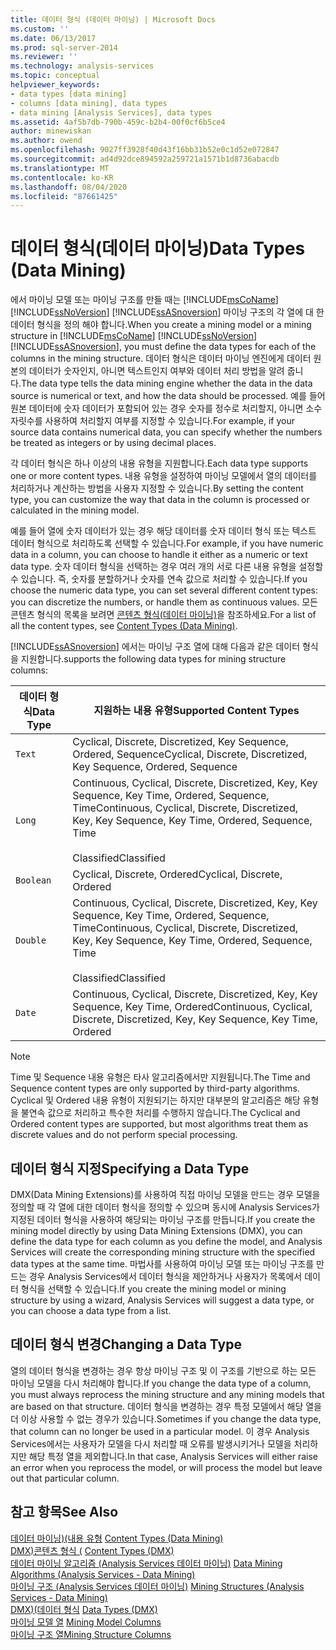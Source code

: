 ```yaml
---
title: 데이터 형식 (데이터 마이닝) | Microsoft Docs
ms.custom: ''
ms.date: 06/13/2017
ms.prod: sql-server-2014
ms.reviewer: ''
ms.technology: analysis-services
ms.topic: conceptual
helpviewer_keywords:
- data types [data mining]
- columns [data mining], data types
- data mining [Analysis Services], data types
ms.assetid: 4af5b7db-790b-459c-b2b4-00f0cf6b5ce4
author: minewiskan
ms.author: owend
ms.openlocfilehash: 9027ff3928f40d43f16bb31b52e0c1d52e072847
ms.sourcegitcommit: ad4d92dce894592a259721a1571b1d8736abacdb
ms.translationtype: MT
ms.contentlocale: ko-KR
ms.lasthandoff: 08/04/2020
ms.locfileid: "87661425"
---
```

# <a name="data-types-data-mining"></a><span data-ttu-id="7482d-102">데이터 형식(데이터 마이닝)</span><span class="sxs-lookup"><span data-stu-id="7482d-102">Data Types (Data Mining)</span></span>
  <span data-ttu-id="7482d-103">에서 마이닝 모델 또는 마이닝 구조를 만들 때는 [!INCLUDE[msCoName](../../includes/msconame-md.md)] [!INCLUDE[ssNoVersion](../../includes/ssnoversion-md.md)] [!INCLUDE[ssASnoversion](../../includes/ssasnoversion-md.md)] 마이닝 구조의 각 열에 대 한 데이터 형식을 정의 해야 합니다.</span><span class="sxs-lookup"><span data-stu-id="7482d-103">When you create a mining model or a mining structure in [!INCLUDE[msCoName](../../includes/msconame-md.md)] [!INCLUDE[ssNoVersion](../../includes/ssnoversion-md.md)] [!INCLUDE[ssASnoversion](../../includes/ssasnoversion-md.md)], you must define the data types for each of the columns in the mining structure.</span></span> <span data-ttu-id="7482d-104">데이터 형식은 데이터 마이닝 엔진에게 데이터 원본의 데이터가 숫자인지, 아니면 텍스트인지 여부와 데이터 처리 방법을 알려 줍니다.</span><span class="sxs-lookup"><span data-stu-id="7482d-104">The data type tells the data mining engine whether the data in the data source is numerical or text, and how the data should be processed.</span></span> <span data-ttu-id="7482d-105">예를 들어 원본 데이터에 숫자 데이터가 포함되어 있는 경우 숫자를 정수로 처리할지, 아니면 소수 자릿수를 사용하여 처리할지 여부를 지정할 수 있습니다.</span><span class="sxs-lookup"><span data-stu-id="7482d-105">For example, if your source data contains numerical data, you can specify whether the numbers be treated as integers or by using decimal places.</span></span>  
  
 <span data-ttu-id="7482d-106">각 데이터 형식은 하나 이상의 내용 유형을 지원합니다.</span><span class="sxs-lookup"><span data-stu-id="7482d-106">Each data type supports one or more content types.</span></span> <span data-ttu-id="7482d-107">내용 유형을 설정하여 마이닝 모델에서 열의 데이터를 처리하거나 계산하는 방법을 사용자 지정할 수 있습니다.</span><span class="sxs-lookup"><span data-stu-id="7482d-107">By setting the content type, you can customize the way that data in the column is processed or calculated in the mining model.</span></span>  
  
 <span data-ttu-id="7482d-108">예를 들어 열에 숫자 데이터가 있는 경우 해당 데이터를 숫자 데이터 형식 또는 텍스트 데이터 형식으로 처리하도록 선택할 수 있습니다.</span><span class="sxs-lookup"><span data-stu-id="7482d-108">For example, if you have numeric data in a column, you can choose to handle it either as a numeric or text data type.</span></span> <span data-ttu-id="7482d-109">숫자 데이터 형식을 선택하는 경우 여러 개의 서로 다른 내용 유형을 설정할 수 있습니다. 즉, 숫자를 분할하거나 숫자를 연속 값으로 처리할 수 있습니다.</span><span class="sxs-lookup"><span data-stu-id="7482d-109">If you choose the numeric data type, you can set several different content types: you can discretize the numbers, or handle them as continuous values.</span></span> <span data-ttu-id="7482d-110">모든 콘텐츠 형식의 목록을 보려면 [콘텐츠 형식&#40;데이터 마이닝&#41;](content-types-data-mining.md)을 참조하세요.</span><span class="sxs-lookup"><span data-stu-id="7482d-110">For a list of all the content types, see [Content Types &#40;Data Mining&#41;](content-types-data-mining.md).</span></span>  
  
 [!INCLUDE[ssASnoversion](../../includes/ssasnoversion-md.md)] <span data-ttu-id="7482d-111">에서는 마이닝 구조 열에 대해 다음과 같은 데이터 형식을 지원합니다.</span><span class="sxs-lookup"><span data-stu-id="7482d-111">supports the following data types for mining structure columns:</span></span>  
  
|<span data-ttu-id="7482d-112">데이터 형식</span><span class="sxs-lookup"><span data-stu-id="7482d-112">Data Type</span></span>|<span data-ttu-id="7482d-113">지원하는 내용 유형</span><span class="sxs-lookup"><span data-stu-id="7482d-113">Supported Content Types</span></span>|  
|---------------|-----------------------------|  
|`Text`|<span data-ttu-id="7482d-114">Cyclical, Discrete, Discretized, Key Sequence, Ordered, Sequence</span><span class="sxs-lookup"><span data-stu-id="7482d-114">Cyclical, Discrete, Discretized, Key Sequence, Ordered, Sequence</span></span>|  
|`Long`|<span data-ttu-id="7482d-115">Continuous, Cyclical, Discrete, Discretized, Key, Key Sequence, Key Time, Ordered, Sequence, Time</span><span class="sxs-lookup"><span data-stu-id="7482d-115">Continuous, Cyclical, Discrete, Discretized, Key, Key Sequence, Key Time, Ordered, Sequence, Time</span></span><br /><br /> <span data-ttu-id="7482d-116">Classified</span><span class="sxs-lookup"><span data-stu-id="7482d-116">Classified</span></span>|  
|`Boolean`|<span data-ttu-id="7482d-117">Cyclical, Discrete, Ordered</span><span class="sxs-lookup"><span data-stu-id="7482d-117">Cyclical, Discrete, Ordered</span></span>|  
|`Double`|<span data-ttu-id="7482d-118">Continuous, Cyclical, Discrete, Discretized, Key, Key Sequence, Key Time, Ordered, Sequence, Time</span><span class="sxs-lookup"><span data-stu-id="7482d-118">Continuous, Cyclical, Discrete, Discretized, Key, Key Sequence, Key Time, Ordered, Sequence, Time</span></span><br /><br /> <span data-ttu-id="7482d-119">Classified</span><span class="sxs-lookup"><span data-stu-id="7482d-119">Classified</span></span>|  
|`Date`|<span data-ttu-id="7482d-120">Continuous, Cyclical, Discrete, Discretized, Key, Key Sequence, Key Time, Ordered</span><span class="sxs-lookup"><span data-stu-id="7482d-120">Continuous, Cyclical, Discrete, Discretized, Key, Key Sequence, Key Time, Ordered</span></span>|  
  
> [!NOTE]  
>  <span data-ttu-id="7482d-121">Time 및 Sequence 내용 유형은 타사 알고리즘에서만 지원됩니다.</span><span class="sxs-lookup"><span data-stu-id="7482d-121">The Time and Sequence content types are only supported by third-party algorithms.</span></span> <span data-ttu-id="7482d-122">Cyclical 및 Ordered 내용 유형이 지원되기는 하지만 대부분의 알고리즘은 해당 유형을 불연속 값으로 처리하고 특수한 처리를 수행하지 않습니다.</span><span class="sxs-lookup"><span data-stu-id="7482d-122">The Cyclical and Ordered content types are supported, but most algorithms treat them as discrete values and do not perform special processing.</span></span>  
  
## <a name="specifying-a-data-type"></a><span data-ttu-id="7482d-123">데이터 형식 지정</span><span class="sxs-lookup"><span data-stu-id="7482d-123">Specifying a Data Type</span></span>  
 <span data-ttu-id="7482d-124">DMX(Data Mining Extensions)를 사용하여 직접 마이닝 모델을 만드는 경우 모델을 정의할 때 각 열에 대한 데이터 형식을 정의할 수 있으며 동시에 Analysis Services가 지정된 데이터 형식을 사용하여 해당되는 마이닝 구조를 만듭니다.</span><span class="sxs-lookup"><span data-stu-id="7482d-124">If you create the mining model directly by using Data Mining Extensions (DMX), you can define the data type for each column as you define the model, and Analysis Services will create the corresponding mining structure with the specified data types at the same time.</span></span> <span data-ttu-id="7482d-125">마법사를 사용하여 마이닝 모델 또는 마이닝 구조를 만드는 경우 Analysis Services에서 데이터 형식을 제안하거나 사용자가 목록에서 데이터 형식을 선택할 수 있습니다.</span><span class="sxs-lookup"><span data-stu-id="7482d-125">If you create the mining model or mining structure by using a wizard, Analysis Services will suggest a data type, or you can choose a data type from a list.</span></span>  
  
## <a name="changing-a-data-type"></a><span data-ttu-id="7482d-126">데이터 형식 변경</span><span class="sxs-lookup"><span data-stu-id="7482d-126">Changing a Data Type</span></span>  
 <span data-ttu-id="7482d-127">열의 데이터 형식을 변경하는 경우 항상 마이닝 구조 및 이 구조를 기반으로 하는 모든 마이닝 모델을 다시 처리해야 합니다.</span><span class="sxs-lookup"><span data-stu-id="7482d-127">If you change the data type of a column, you must always reprocess the mining structure and any mining models that are based on that structure.</span></span> <span data-ttu-id="7482d-128">데이터 형식을 변경하는 경우 특정 모델에서 해당 열을 더 이상 사용할 수 없는 경우가 있습니다.</span><span class="sxs-lookup"><span data-stu-id="7482d-128">Sometimes if you change the data type, that column can no longer be used in a particular model.</span></span> <span data-ttu-id="7482d-129">이 경우 Analysis Services에서는 사용자가 모델을 다시 처리할 때 오류를 발생시키거나 모델을 처리하지만 해당 특정 열을 제외합니다.</span><span class="sxs-lookup"><span data-stu-id="7482d-129">In that case, Analysis Services will either raise an error when you reprocess the model, or will process the model but leave out that particular column.</span></span>  
  
## <a name="see-also"></a><span data-ttu-id="7482d-130">참고 항목</span><span class="sxs-lookup"><span data-stu-id="7482d-130">See Also</span></span>  
 <span data-ttu-id="7482d-131">[데이터 마이닝&#41;&#40;내용 유형](content-types-data-mining.md) </span><span class="sxs-lookup"><span data-stu-id="7482d-131">[Content Types &#40;Data Mining&#41;](content-types-data-mining.md) </span></span>  
 <span data-ttu-id="7482d-132">[DMX&#41;콘텐츠 형식 &#40;](/sql/dmx/content-types-dmx) </span><span class="sxs-lookup"><span data-stu-id="7482d-132">[Content Types &#40;DMX&#41;](/sql/dmx/content-types-dmx) </span></span>  
 <span data-ttu-id="7482d-133">[데이터 마이닝 알고리즘 &#40;Analysis Services 데이터 마이닝&#41;](data-mining-algorithms-analysis-services-data-mining.md) </span><span class="sxs-lookup"><span data-stu-id="7482d-133">[Data Mining Algorithms &#40;Analysis Services - Data Mining&#41;](data-mining-algorithms-analysis-services-data-mining.md) </span></span>  
 <span data-ttu-id="7482d-134">[마이닝 구조 &#40;Analysis Services 데이터 마이닝&#41;](mining-structures-analysis-services-data-mining.md) </span><span class="sxs-lookup"><span data-stu-id="7482d-134">[Mining Structures &#40;Analysis Services - Data Mining&#41;](mining-structures-analysis-services-data-mining.md) </span></span>  
 <span data-ttu-id="7482d-135">[DMX&#41;&#40;데이터 형식](/sql/dmx/data-types-dmx) </span><span class="sxs-lookup"><span data-stu-id="7482d-135">[Data Types &#40;DMX&#41;](/sql/dmx/data-types-dmx) </span></span>  
 <span data-ttu-id="7482d-136">[마이닝 모델 열](mining-model-columns.md) </span><span class="sxs-lookup"><span data-stu-id="7482d-136">[Mining Model Columns](mining-model-columns.md) </span></span>  
 [<span data-ttu-id="7482d-137">마이닝 구조 열</span><span class="sxs-lookup"><span data-stu-id="7482d-137">Mining Structure Columns</span></span>](mining-structure-columns.md)  
  
  
